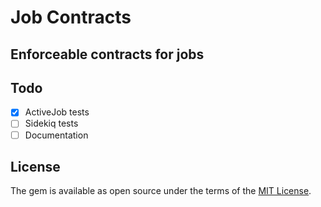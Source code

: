 # Job Contracts

## Enforceable contracts for jobs

## Todo

- [x] ActiveJob tests
- [ ] Sidekiq tests
- [ ] Documentation

## License

The gem is available as open source under the terms of the [MIT License](https://opensource.org/licenses/MIT).
